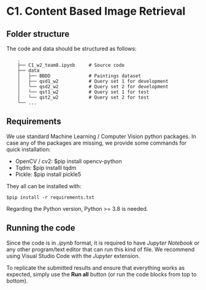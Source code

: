 # C1. Content Based Image Retrieval 

## Folder structure
The code and data should be structured as follows:

        .
        ├── C1_w2_team8.ipynb     # Source code
        ├── data                  
        │   ├── BBDD              # Paintings dataset
        │   ├── qsd1_w2           # Query set 1 for development
        │   └── qsd2_w2           # Query set 2 for development
        │   └── qst1_w2           # Query set 1 for test
        │   └── qst2_w2           # Query set 2 for test
        └── ...

## Requirements

We use standard Machine Learning / Computer Vision python packages. In case any of the packages are missing, we provide some commands for quick installation:

- OpenCV / cv2: $pip install opencv-python
- Tqdm: $pip installl tqdm
- Pickle: $pip install pickle5

They all can be installed with:
```console
$pip install -r requirements.txt
```
Regarding the Python version, Python >= 3.8 is needed.

## Running the code
Since the code is in _.ipynb_ format, it is required to have _Jupyter Notebook_ or any other program/text editor that can run this kind of file. We recommend using Visual Studio Code with the _Jupyter_ extension.

To replicate the submitted results and ensure that everything works as expected, simply use the __Run all__ button (or run the code blocks from top to bottom).
